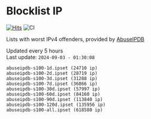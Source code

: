# Blocklist IP

[![Hits](https://hits.seeyoufarm.com/api/count/incr/badge.svg?url=https%3A%2F%2Fgithub.com%2Fborestad%2Fblocklist-ip%2F&count_bg=%2379C83D&title_bg=%23555555&icon=&icon_color=%23E7E7E7&title=hits&edge_flat=false)](https://hits.seeyoufarm.com)  ![CI](https://img.shields.io/github/workflow/status/borestad/blocklist-ip/CI?style=flat-square)

Lists with worst IPv4 offenders, provided by [AbuseIPDB](https://www.abuseipdb.com/)

<!-- FOOTER-PLACEHOLDER -->
Updated every 5 hours<br>
Last update: `2024-09-03 - 01:30:08`
```
abuseipdb-s100-1d.ipset (24710 ip)
abuseipdb-s100-2d.ipset (28719 ip)
abuseipdb-s100-3d.ipset (31288 ip)
abuseipdb-s100-7d.ipset (36866 ip)
abuseipdb-s100-30d.ipset (57997 ip)
abuseipdb-s100-60d.ipset (84160 ip)
abuseipdb-s100-90d.ipset (113840 ip)
abuseipdb-s100-120d.ipset (135956 ip)
abuseipdb-s100-all.ipset (618580 ip)
```
